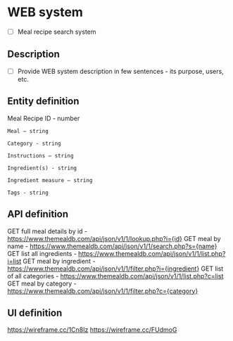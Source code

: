 # WEB system
- [ ] Meal recipe search system

## Description
- [ ] Provide WEB system description in few sentences - its purpose, users, etc.

## Entity definition
Meal Recipe
    ID - number
    
    Meal – string
    
    Category - string
    
    Instructions – string
    
    Ingredient(s) - string
    
    Ingredient measure – string
    
    Tags - string


## API definition
GET full meal details by id - https://www.themealdb.com/api/json/v1/1/lookup.php?i={id}
GET meal by name - https://www.themealdb.com/api/json/v1/1/search.php?s={name}
GET list all ingredients - https://www.themealdb.com/api/json/v1/1/list.php?i=list
GET meal by ingredient - https://www.themealdb.com/api/json/v1/1/filter.php?i={ingredient}
GET list of all categories - https://www.themealdb.com/api/json/v1/1/list.php?c=list
GET meal by category - https://www.themealdb.com/api/json/v1/1/filter.php?c={category}


## UI definition
https://wireframe.cc/1Cn8Iz
https://wireframe.cc/FUdmoG
